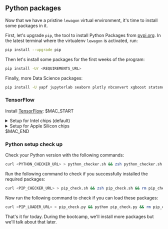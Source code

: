 ## Python packages

Now that we have a pristine `lewagon` virtual environment, it's time to install some packages in it.

First, let's upgrade `pip`, the tool to install Python Packages from [pypi.org](https://pypi.org). In the latest terminal where the virtualenv `lewagon` is activated, run:

```bash
pip install --upgrade pip
```

Then let's install some packages for the first weeks of the program:

```bash
pip install -Ur <REQUIREMENTS_URL>
```

Finally, more Data Science packages:

```bash
pip install -U yapf jupyterlab seaborn plotly nbconvert xgboost statsmodels pandas-profiling dtale jupyter-resource-usage
```

### TensorFlow

Install [TensorFlow](https://www.tensorflow.org/):
$MAC_START

<details>
    <summary>Setup for Intel chips (default)</summary>
$MAC_END

```bash
pip install -U 'tensorflow<2.6'
```
$MAC_START

</details>

<details>
    <summary>Setup for Apple Silicon chips</summary>

```bash
pip install -U tensorflow-macos tensorflow-metal
```

</details>
$MAC_END

### Python setup check up

Check your Python version with the following commands:
```bash
curl <PYTHON_CHECKER_URL> > python_checker.sh && zsh python_checker.sh && rm python_checker.sh
```

Run the following command to check if you successfully installed the required packages:
```bash
curl <PIP_CHECKER_URL> > pip_check.sh && zsh pip_check.sh && rm pip_check.sh
```

Now run the following command to check if you can load these packages:
```bash
curl <PIP_LOADER_URL> > pip_check.py && python pip_check.py && rm pip_check.py
```

That's it for today. During the bootcamp, we'll install more packages but we'll talk about that later.
